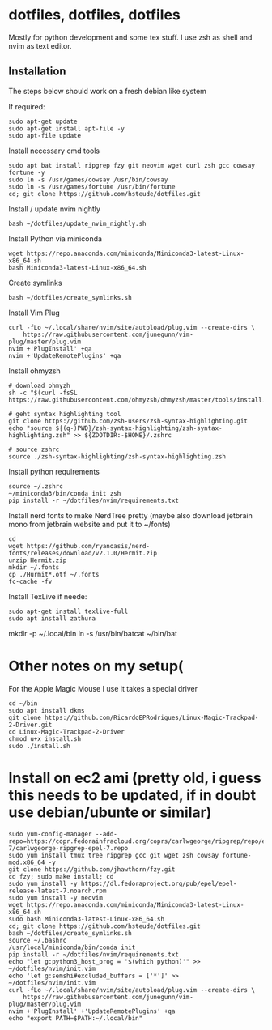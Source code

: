 # dotfiles, dotfiles, dotfiles

Mostly for python development and some tex stuff. I use zsh as shell and nvim as text editor.

## Installation

The steps below should work on a fresh debian like system

If required:
```shell
sudo apt-get update
sudo apt-get install apt-file -y
sudo apt-file update
```

Install necessary cmd tools
```shell
sudo apt bat install ripgrep fzy git neovim wget curl zsh gcc cowsay fortune -y
sudo ln -s /usr/games/cowsay /usr/bin/cowsay
sudo ln -s /usr/games/fortune /usr/bin/fortune
cd; git clone https://github.com/hsteude/dotfiles.git
```

Install / update nvim nightly
```shell
bash ~/dotfiles/update_nvim_nightly.sh
```

Install Python via miniconda
```shell
wget https://repo.anaconda.com/miniconda/Miniconda3-latest-Linux-x86_64.sh
bash Miniconda3-latest-Linux-x86_64.sh
```
Create symlinks
```shell script
bash ~/dotfiles/create_symlinks.sh
```

Install Vim Plug
```shell
curl -fLo ~/.local/share/nvim/site/autoload/plug.vim --create-dirs \
    https://raw.githubusercontent.com/junegunn/vim-plug/master/plug.vim
nvim +'PlugInstall' +qa
nvim +'UpdateRemotePlugins' +qa
```

Install ohmyzsh
```shell
# download ohmyzh
sh -c "$(curl -fsSL https://raw.githubusercontent.com/ohmyzsh/ohmyzsh/master/tools/install.sh)"

# geht syntax highlighting tool
git clone https://github.com/zsh-users/zsh-syntax-highlighting.git
echo "source ${(q-)PWD}/zsh-syntax-highlighting/zsh-syntax-highlighting.zsh" >> ${ZDOTDIR:-$HOME}/.zshrc

# source zshrc
source ./zsh-syntax-highlighting/zsh-syntax-highlighting.zsh
```

Install python requirements
```shell
source ~/.zshrc
~/miniconda3/bin/conda init zsh
pip install -r ~/dotfiles/nvim/requirements.txt
```

Install nerd fonts to make NerdTree pretty (maybe also download jetbrain mono from jetbrain website and put it to ~/fonts)
```shell
cd
wget https://github.com/ryanoasis/nerd-fonts/releases/download/v2.1.0/Hermit.zip
unzip Hermit.zip
mkdir ~/.fonts 
cp ./Hurmit*.otf ~/.fonts
fc-cache -fv
```


Install TexLive if neede:
```shell
sudo apt-get install texlive-full
sudo apt install zathura
```

mkdir -p ~/.local/bin
ln -s /usr/bin/batcat ~/bin/bat


# Other notes on my setup(
For the Apple Magic Mouse I use it takes a special driver
```shell
cd ~/bin
sudo apt install dkms
git clone https://github.com/RicardoEPRodrigues/Linux-Magic-Trackpad-2-Driver.git
cd Linux-Magic-Trackpad-2-Driver
chmod u+x install.sh
sudo ./install.sh
```


# Install on ec2 ami (pretty old, i guess this needs to be updated, if in doubt use debian/ubunte or similar)
```shell
sudo yum-config-manager --add-repo=https://copr.fedorainfracloud.org/coprs/carlwgeorge/ripgrep/repo/epel-7/carlwgeorge-ripgrep-epel-7.repo
sudo yum install tmux tree ripgrep gcc git wget zsh cowsay fortune-mod.x86_64 -y
git clone https://github.com/jhawthorn/fzy.git
cd fzy; sudo make install; cd
sudo yum install -y https://dl.fedoraproject.org/pub/epel/epel-release-latest-7.noarch.rpm
sudo yum install -y neovim
wget https://repo.anaconda.com/miniconda/Miniconda3-latest-Linux-x86_64.sh
sudo bash Miniconda3-latest-Linux-x86_64.sh
cd; git clone https://github.com/hsteude/dotfiles.git
bash ~/dotfiles/create_symlinks.sh
source ~/.bashrc
/usr/local/miniconda/bin/conda init
pip install -r ~/dotfiles/nvim/requirements.txt
echo "let g:python3_host_prog = '$(which python)'" >> ~/dotfiles/nvim/init.vim
echo 'let g:semshi#excluded_buffers = ['*']' >> ~/dotfiles/nvim/init.vim
curl -fLo ~/.local/share/nvim/site/autoload/plug.vim --create-dirs \
    https://raw.githubusercontent.com/junegunn/vim-plug/master/plug.vim
nvim +'PlugInstall' +'UpdateRemotePlugins' +qa
echo "export PATH=$PATH:~/.local/bin"
```
